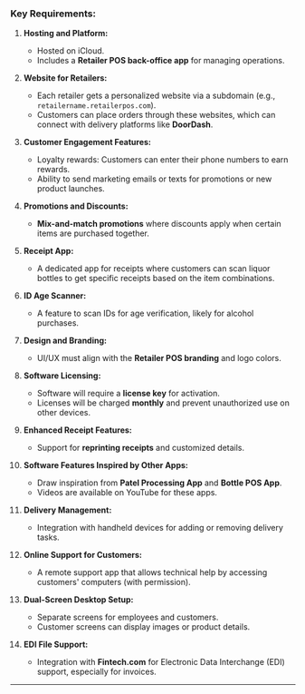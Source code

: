 ### Key Requirements:

1. **Hosting and Platform:**
   - Hosted on iCloud.
   - Includes a **Retailer POS back-office app** for managing operations.

2. **Website for Retailers:**
   - Each retailer gets a personalized website via a subdomain (e.g., `retailername.retailerpos.com`).
   - Customers can place orders through these websites, which can connect with delivery platforms like **DoorDash**.

3. **Customer Engagement Features:**
   - Loyalty rewards: Customers can enter their phone numbers to earn rewards.
   - Ability to send marketing emails or texts for promotions or new product launches.

4. **Promotions and Discounts:**
   - **Mix-and-match promotions** where discounts apply when certain items are purchased together.

5. **Receipt App:**
   - A dedicated app for receipts where customers can scan liquor bottles to get specific receipts based on the item combinations.

6. **ID Age Scanner:**
   - A feature to scan IDs for age verification, likely for alcohol purchases.

7. **Design and Branding:**
   - UI/UX must align with the **Retailer POS branding** and logo colors.

8. **Software Licensing:**
   - Software will require a **license key** for activation.
   - Licenses will be charged **monthly** and prevent unauthorized use on other devices.

9. **Enhanced Receipt Features:**
   - Support for **reprinting receipts** and customized details.

10. **Software Features Inspired by Other Apps:**
    - Draw inspiration from **Patel Processing App** and **Bottle POS App**.
    - Videos are available on YouTube for these apps.

11. **Delivery Management:**
    - Integration with handheld devices for adding or removing delivery tasks.

12. **Online Support for Customers:**
    - A remote support app that allows technical help by accessing customers' computers (with permission).

13. **Dual-Screen Desktop Setup:**
    - Separate screens for employees and customers.
    - Customer screens can display images or product details.

14. **EDI File Support:**
    - Integration with **Fintech.com** for Electronic Data Interchange (EDI) support, especially for invoices.


---

